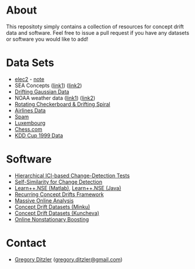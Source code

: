 # About


This repositoty simply contains a collection of resources for concept drift data and software. Feel free to issue a pull request if you have any datasets or software you would like to add!


# Data Sets

* [elec2](http://www.inescporto.pt/~jgama/ales/ales_5.html) - [note](http://arxiv.org/pdf/1301.3524v1.pdf)
* SEA Concepts ([link1](http://www.inescporto.pt/~jgama/ales/ales_5.html)) ([link2](http://users.rowan.edu/~polikar/research/NSE/))
* [Drifting Gaussian Data](http://users.rowan.edu/~polikar/research/NSE/)
* NOAA weather data ([link1](http://users.rowan.edu/~polikar/research/NSE/)) ([link2](https://github.com/gditzler/ConceptDriftData))
* [Rotating Checkerboard & Drifting Spiral](https://github.com/gditzler/ConceptDriftData)
* [Airlines Data](http://sourceforge.net/projects/moa-datastream/files/Datasets/Classification/airlines.arff.zip)
* [Spam](http://www.comp.dit.ie/sjdelany/Dataset.htm)
* [Luxembourg](https://sites.google.com/site/zliobaite/resources-1)
* [Chess.com](https://sites.google.com/site/zliobaite/resources-1)
* [KDD Cup 1999 Data](http://kdd.ics.uci.edu/databases/kddcup99/kddcup99.html)

# Software 

* [Hierarchical ICI-based Change-Detection Tests](http://home.deib.polimi.it/boracchi/Projects/HierarchicalICI-basedCDT.html)
* [Self-Similarity for Change Detection](http://home.deib.polimi.it/boracchi/Projects/SelfSimilarityCDT.html)
* [Learn++.NSE (Matlab)](https://github.com/gditzler/IncrementalLearning), [Learn++.NSE (Java)](https://sites.google.com/site/moaextensions/)
* [Recurring Concept Drifts Framework](https://sites.google.com/site/moaextensions/)
* [Massive Online Analysis](http://moa.cms.waikato.ac.nz/)
* [Concept Drift Datasets (Minku)](http://www.cs.bham.ac.uk/~minkull/opensource.html)
* [Concept Drift Datasets (Kuncheva)](http://pages.bangor.ac.uk/~mas00a/EPSRC_simulation_framework/changing_environments_stage1a.htm)
* [Online Nonstationary Boosting](http://www.cs.man.ac.uk/~pococka4/ONSBoost.html)

# Contact

* [Gregory Ditzler](http://gregoryditzler.com) (<gregory.ditzler@gmail.com>)

